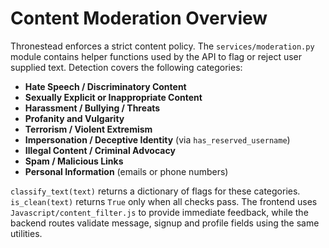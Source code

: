# Content Moderation Overview

Thronestead enforces a strict content policy. The `services/moderation.py` module contains helper functions used by the API to flag or reject user supplied text. Detection covers the following categories:

- **Hate Speech / Discriminatory Content**
- **Sexually Explicit or Inappropriate Content**
- **Harassment / Bullying / Threats**
- **Profanity and Vulgarity**
- **Terrorism / Violent Extremism**
- **Impersonation / Deceptive Identity** (via `has_reserved_username`)
- **Illegal Content / Criminal Advocacy**
- **Spam / Malicious Links**
- **Personal Information** (emails or phone numbers)

`classify_text(text)` returns a dictionary of flags for these categories. `is_clean(text)` returns `True` only when all checks pass. The frontend uses `Javascript/content_filter.js` to provide immediate feedback, while the backend routes validate message, signup and profile fields using the same utilities.
